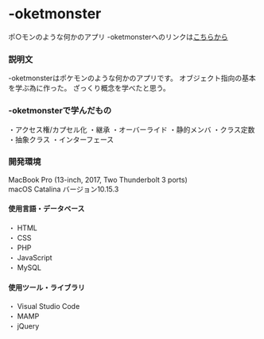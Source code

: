 # -oketmonster
ポ○モンのような何かのアプリ
-oketmonsterへのリンクは[こちらから](https://git.heroku.com/oketmonster.git)

### 説明文

-oketmonsterはポケモンのような何かのアプリです。
オブジェクト指向の基本を学ぶ為に作った。
ざっくり概念を学べたと思う。


### -oketmonsterで学んだもの
・アクセス権/カプセル化
・継承
・オーバーライド
・静的メンバ
・クラス定数
・抽象クラス
・インターフェース

### 開発環境
MacBook Pro (13-inch, 2017, Two Thunderbolt 3 ports)  
macOS Catalina  バージョン10.15.3

#### 使用言語・データベース

・  HTML  
・  CSS  
・  PHP  
・  JavaScript  
・  MySQL  

#### 使用ツール・ライブラリ

・  Visual Studio Code  
・  MAMP  
・  jQuery  
